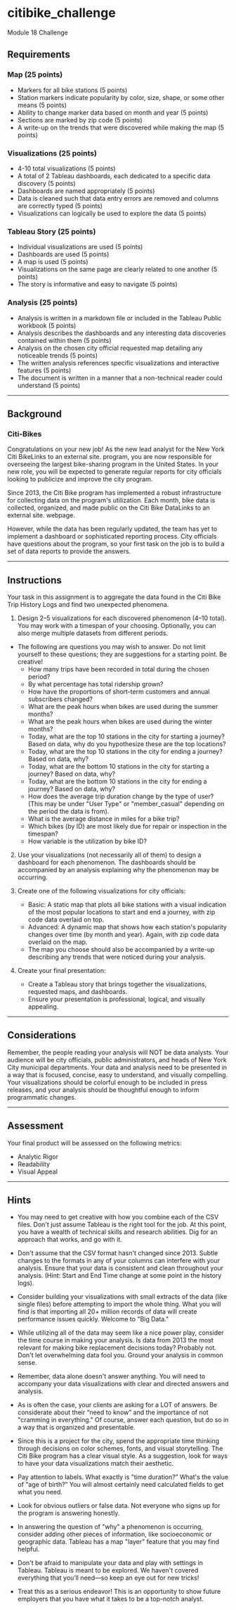 # citibike_challenge
Module 18 Challenge

## Requirements
### Map (25 points)
- Markers for all bike stations (5 points)
- Station markers indicate popularity by color, size, shape, or some other means (5 points)
- Ability to change marker data based on month and year (5 points)
- Sections are marked by zip code (5 points)
- A write-up on the trends that were discovered while making the map (5 points)
### Visualizations (25 points)
- 4-10 total visualizations (5 points)
- A total of 2 Tableau dashboards, each dedicated to a specific data discovery (5 points)
- Dashboards are named appropriately (5 points)
- Data is cleaned such that data entry errors are removed and columns are correctly typed (5 points)
- Visualizations can logically be used to explore the data (5 points)
### Tableau Story (25 points)
- Individual visualizations are used (5 points)
- Dashboards are used (5 points)
- A map is used (5 points)
- Visualizations on the same page are clearly related to one another (5 points)
- The story is informative and easy to navigate (5 points)
### Analysis (25 points)
- Analysis is written in a markdown file or included in the Tableau Public workbook (5 points)
- Analysis describes the dashboards and any interesting data discoveries contained within them (5 points)
- Analysis on the chosen city official requested map detailing any noticeable trends (5 points)
- The written analysis references specific visualizations and interactive features (5 points)
- The document is written in a manner that a non-technical reader could understand (5 points)

***************************************************************************

## Background
### Citi-Bikes

Congratulations on your new job! As the new lead analyst for the New York Citi BikeLinks to an external site. program, you are now responsible for overseeing the largest bike-sharing program in the United States. In your new role, you will be expected to generate regular reports for city officials looking to publicize and improve the city program.

Since 2013, the Citi Bike program has implemented a robust infrastructure for collecting data on the program's utilization. Each month, bike data is collected, organized, and made public on the Citi Bike DataLinks to an external site. webpage.

However, while the data has been regularly updated, the team has yet to implement a dashboard or sophisticated reporting process. City officials have questions about the program, so your first task on the job is to build a set of data reports to provide the answers.

***************************************************************************

## Instructions
Your task in this assignment is to aggregate the data found in the Citi Bike Trip History Logs and find two unexpected phenomena.

1. Design 2–5 visualizations for each discovered phenomenon (4–10 total). You may work with a timespan of your choosing. Optionally, you can also merge multiple datasets from different periods.

- The following are questions you may wish to answer. Do not limit yourself to these questions; they are suggestions for a starting point. Be creative!
    - How many trips have been recorded in total during the chosen period?
    - By what percentage has total ridership grown?
    - How have the proportions of short-term customers and annual subscribers changed?
    - What are the peak hours when bikes are used during the summer months?
    - What are the peak hours when bikes are used during the winter months?
    - Today, what are the top 10 stations in the city for starting a journey? Based on data, why do you hypothesize these are the top locations?
    - Today, what are the top 10 stations in the city for ending a journey? Based on data, why?
    - Today, what are the bottom 10 stations in the city for starting a journey? Based on data, why?
    - Today, what are the bottom 10 stations in the city for ending a journey? Based on data, why?
    - How does the average trip duration change by the type of user? (This may be under "User Type" or "member_casual" depending on the period the data is from).
    - What is the average distance in miles for a bike trip?
    - Which bikes (by ID) are most likely due for repair or inspection in the timespan?
    - How variable is the utilization by bike ID?

2. Use your visualizations (not necessarily all of them) to design a dashboard for each phenomenon. The dashboards should be accompanied by an analysis explaining why the phenomenon may be occurring.

3. Create one of the following visualizations for city officials:
    - Basic: A static map that plots all bike stations with a visual indication of the most popular locations to start and end a journey, with zip code data overlaid on top.
    - Advanced: A dynamic map that shows how each station's popularity changes over time (by month and year). Again, with zip code data overlaid on the map.
    - The map you choose should also be accompanied by a write-up describing any trends that were noticed during your analysis.

4. Create your final presentation:
    - Create a Tableau story that brings together the visualizations, requested maps, and dashboards.
    - Ensure your presentation is professional, logical, and visually appealing.

***************************************************************************

## Considerations
Remember, the people reading your analysis will NOT be data analysts. Your audience will be city officials, public administrators, and heads of New York City municipal departments. Your data and analysis need to be presented in a way that is focused, concise, easy to understand, and visually compelling. Your visualizations should be colorful enough to be included in press releases, and your analysis should be thoughtful enough to inform programmatic changes.

***************************************************************************

## Assessment
Your final product will be assessed on the following metrics:
- Analytic Rigor
- Readability
- Visual Appeal

***************************************************************************

## Hints
- You may need to get creative with how you combine each of the CSV files. Don't just assume Tableau is the right tool for the job. At this point, you have a wealth of technical skills and research abilities. Dig for an approach that works, and go with it.

- Don't assume that the CSV format hasn't changed since 2013. Subtle changes to the formats in any of your columns can interfere with your analysis. Ensure that your data is consistent and clean throughout your analysis. (Hint: Start and End Time change at some point in the history logs).

- Consider building your visualizations with small extracts of the data (like single files) before attempting to import the whole thing. What you will find is that importing all 20+ million records of data will create performance issues quickly. Welcome to "Big Data."

- While utilizing all of the data may seem like a nice power play, consider the time course in making your analysis. Is data from 2013 the most relevant for making bike replacement decisions today? Probably not. Don't let overwhelming data fool you. Ground your analysis in common sense.

- Remember, data alone doesn't answer anything. You will need to accompany your data visualizations with clear and directed answers and analysis.

- As is often the case, your clients are asking for a LOT of answers. Be considerate about their “need to know” and the importance of not "cramming in everything.” Of course, answer each question, but do so in a way that is organized and presentable.

- Since this is a project for the city, spend the appropriate time thinking through decisions on color schemes, fonts, and visual storytelling. The Citi Bike program has a clear visual style. As a suggestion, look for ways to have your data visualizations match their aesthetic.

- Pay attention to labels. What exactly is "time duration?” What's the value of "age of birth?” You will almost certainly need calculated fields to get what you need.

- Look for obvious outliers or false data. Not everyone who signs up for the program is answering honestly.

- In answering the question of "why" a phenomenon is occurring, consider adding other pieces of information, like socioeconomic or geographic data. Tableau has a map "layer" feature that you may find helpful.

- Don't be afraid to manipulate your data and play with settings in Tableau. Tableau is meant to be explored. We haven't covered everything that you’ll need—so keep an eye out for new tricks!

- Treat this as a serious endeavor! This is an opportunity to show future employers that you have what it takes to be a top-notch analyst.
